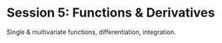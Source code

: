 # Session 5: Functions & Derivatives

Single & multivariate functions, differentiation, integration.
